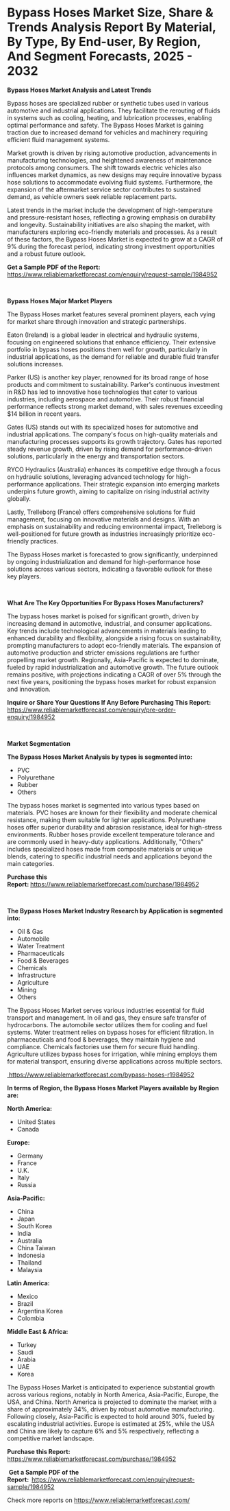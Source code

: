 <p><h1>Bypass Hoses Market Size, Share & Trends Analysis Report By Material, By Type, By End-user, By Region, And Segment Forecasts, 2025 - 2032</h1></p><p><strong>Bypass Hoses Market Analysis and Latest Trends</strong></p>
<p><p>Bypass hoses are specialized rubber or synthetic tubes used in various automotive and industrial applications. They facilitate the rerouting of fluids in systems such as cooling, heating, and lubrication processes, enabling optimal performance and safety. The Bypass Hoses Market is gaining traction due to increased demand for vehicles and machinery requiring efficient fluid management systems.</p><p>Market growth is driven by rising automotive production, advancements in manufacturing technologies, and heightened awareness of maintenance protocols among consumers. The shift towards electric vehicles also influences market dynamics, as new designs may require innovative bypass hose solutions to accommodate evolving fluid systems. Furthermore, the expansion of the aftermarket service sector contributes to sustained demand, as vehicle owners seek reliable replacement parts.</p><p>Latest trends in the market include the development of high-temperature and pressure-resistant hoses, reflecting a growing emphasis on durability and longevity. Sustainability initiatives are also shaping the market, with manufacturers exploring eco-friendly materials and processes. As a result of these factors, the Bypass Hoses Market is expected to grow at a CAGR of 9% during the forecast period, indicating strong investment opportunities and a robust future outlook.</p></p>
<p><strong>Get a Sample PDF of the Report:&nbsp;</strong> <a href="https://www.reliablemarketforecast.com/enquiry/request-sample/1984952?utm_campaign=1899&utm_medium=2&utm_source=Github&utm_content=ia&utm_term=10042025&utm_id=bypass-hoses">https://www.reliablemarketforecast.com/enquiry/request-sample/1984952</a></p>
<p>&nbsp;</p>
<p><strong>Bypass Hoses Major Market Players</strong></p>
<p><p>The Bypass Hoses market features several prominent players, each vying for market share through innovation and strategic partnerships. </p><p>Eaton (Ireland) is a global leader in electrical and hydraulic systems, focusing on engineered solutions that enhance efficiency. Their extensive portfolio in bypass hoses positions them well for growth, particularly in industrial applications, as the demand for reliable and durable fluid transfer solutions increases.</p><p>Parker (US) is another key player, renowned for its broad range of hose products and commitment to sustainability. Parker's continuous investment in R&D has led to innovative hose technologies that cater to various industries, including aerospace and automotive. Their robust financial performance reflects strong market demand, with sales revenues exceeding $14 billion in recent years.</p><p>Gates (US) stands out with its specialized hoses for automotive and industrial applications. The company's focus on high-quality materials and manufacturing processes supports its growth trajectory. Gates has reported steady revenue growth, driven by rising demand for performance-driven solutions, particularly in the energy and transportation sectors.</p><p>RYCO Hydraulics (Australia) enhances its competitive edge through a focus on hydraulic solutions, leveraging advanced technology for high-performance applications. Their strategic expansion into emerging markets underpins future growth, aiming to capitalize on rising industrial activity globally.</p><p>Lastly, Trelleborg (France) offers comprehensive solutions for fluid management, focusing on innovative materials and designs. With an emphasis on sustainability and reducing environmental impact, Trelleborg is well-positioned for future growth as industries increasingly prioritize eco-friendly practices.</p><p>The Bypass Hoses market is forecasted to grow significantly, underpinned by ongoing industrialization and demand for high-performance hose solutions across various sectors, indicating a favorable outlook for these key players.</p></p>
<p>&nbsp;</p>
<p><strong>What Are The Key Opportunities For Bypass Hoses Manufacturers?</strong></p>
<p><p>The bypass hoses market is poised for significant growth, driven by increasing demand in automotive, industrial, and consumer applications. Key trends include technological advancements in materials leading to enhanced durability and flexibility, alongside a rising focus on sustainability, prompting manufacturers to adopt eco-friendly materials. The expansion of automotive production and stricter emissions regulations are further propelling market growth. Regionally, Asia-Pacific is expected to dominate, fueled by rapid industrialization and automotive growth. The future outlook remains positive, with projections indicating a CAGR of over 5% through the next five years, positioning the bypass hoses market for robust expansion and innovation.</p></p>
<p><strong>Inquire or Share Your Questions If Any Before Purchasing This Report:</strong> <a href="https://www.reliablemarketforecast.com/enquiry/pre-order-enquiry/1984952?utm_campaign=1899&utm_medium=2&utm_source=Github&utm_content=ia&utm_term=10042025&utm_id=bypass-hoses">https://www.reliablemarketforecast.com/enquiry/pre-order-enquiry/1984952</a></p>
<p>&nbsp;</p>
<p><strong>Market Segmentation</strong></p>
<p><strong>The Bypass Hoses Market Analysis by types is segmented into:</strong></p>
<p><ul><li>PVC</li><li>Polyurethane</li><li>Rubber</li><li>Others</li></ul></p>
<p><p>The bypass hoses market is segmented into various types based on materials. PVC hoses are known for their flexibility and moderate chemical resistance, making them suitable for lighter applications. Polyurethane hoses offer superior durability and abrasion resistance, ideal for high-stress environments. Rubber hoses provide excellent temperature tolerance and are commonly used in heavy-duty applications. Additionally, "Others" includes specialized hoses made from composite materials or unique blends, catering to specific industrial needs and applications beyond the main categories.</p></p>
<p><strong>Purchase this Report:&nbsp;</strong><a href="https://www.reliablemarketforecast.com/purchase/1984952?utm_campaign=1899&utm_medium=2&utm_source=Github&utm_content=ia&utm_term=10042025&utm_id=bypass-hoses">https://www.reliablemarketforecast.com/purchase/1984952</a></p>
<p>&nbsp;</p>
<p><strong>The Bypass Hoses Market Industry Research by Application is segmented into:</strong></p>
<p><ul><li>Oil & Gas</li><li>Automobile</li><li>Water Treatment</li><li>Pharmaceuticals</li><li>Food & Beverages</li><li>Chemicals</li><li>Infrastructure</li><li>Agriculture</li><li>Mining</li><li>Others</li></ul></p>
<p><p>The Bypass Hoses Market serves various industries essential for fluid transport and management. In oil and gas, they ensure safe transfer of hydrocarbons. The automobile sector utilizes them for cooling and fuel systems. Water treatment relies on bypass hoses for efficient filtration. In pharmaceuticals and food & beverages, they maintain hygiene and compliance. Chemicals factories use them for secure fluid handling. Agriculture utilizes bypass hoses for irrigation, while mining employs them for material transport, ensuring diverse applications across multiple sectors.</p></p>
<p><a href="https://www.reliablemarketforecast.com/bypass-hoses-r1984952?utm_campaign=1899&utm_medium=2&utm_source=Github&utm_content=ia&utm_term=10042025&utm_id=bypass-hoses">&nbsp;https://www.reliablemarketforecast.com/bypass-hoses-r1984952</a></p>
<p><strong>In terms of Region, the Bypass Hoses Market Players available by Region are:</strong></p>
<p>
    <p> <strong> North America: </strong>
        <ul>
            <li>United States</li>
            <li>Canada</li>
        </ul>
        </p> 
    <p> <strong> Europe: </strong>
        <ul>
            <li>Germany</li>
            <li>France</li>
            <li>U.K.</li>
            <li>Italy</li>
            <li>Russia</li>
        </ul>
        </p> 
    <p> <strong> Asia-Pacific: </strong>
        <ul>
            <li>China</li>
            <li>Japan</li>
            <li>South Korea</li>
            <li>India</li>
            <li>Australia</li>
            <li>China Taiwan</li>
            <li>Indonesia</li>
            <li>Thailand</li>
            <li>Malaysia</li>
        </ul>
        </p> 
    <p> <strong> Latin America: </strong>
        <ul>
            <li>Mexico</li>
            <li>Brazil</li>
            <li>Argentina Korea</li>
            <li>Colombia</li>
        </ul>
        </p> 
    <p> <strong> Middle East & Africa: </strong>
        <ul>
            <li>Turkey</li>
            <li>Saudi</li>
            <li>Arabia</li>
            <li>UAE</li>
            <li>Korea</li>
        </ul>
    </p>
    </p>
<p><p>The Bypass Hoses Market is anticipated to experience substantial growth across various regions, notably in North America, Asia-Pacific, Europe, the USA, and China. North America is projected to dominate the market with a share of approximately 34%, driven by robust automotive manufacturing. Following closely, Asia-Pacific is expected to hold around 30%, fueled by escalating industrial activities. Europe is estimated at 25%, while the USA and China are likely to capture 6% and 5% respectively, reflecting a competitive market landscape.</p></p>
<p><strong>Purchase this Report: </strong><a href="https://www.reliablemarketforecast.com/purchase/1984952?utm_campaign=1899&utm_medium=2&utm_source=Github&utm_content=ia&utm_term=10042025&utm_id=bypass-hoses">https://www.reliablemarketforecast.com/purchase/1984952</a></p>
<p>&nbsp;<strong>Get a Sample PDF of the Report:&nbsp;&nbsp;</strong><a href="https://www.reliablemarketforecast.com/enquiry/request-sample/1984952?utm_campaign=1899&utm_medium=2&utm_source=Github&utm_content=ia&utm_term=10042025&utm_id=bypass-hoses">https://www.reliablemarketforecast.com/enquiry/request-sample/1984952</a></p>
<p><strong></strong></p>
<p>Check more reports on <a href="https://www.reliablemarketforecast.com/?utm_campaign=1899&utm_medium=2&utm_source=Github&utm_content=ia&utm_term=10042025&utm_id=bypass-hoses">https://www.reliablemarketforecast.com/</a></p>